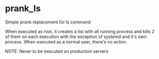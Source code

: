 # prank_ls
Simple prank replacement for ls command 

When executed as root, it creates a list with all running process and kills 2 of them on each execution with the exception of systemd and it's own process.
When executed as a normal user, there's no action. 

NOTE: Never to be executed on production servers
